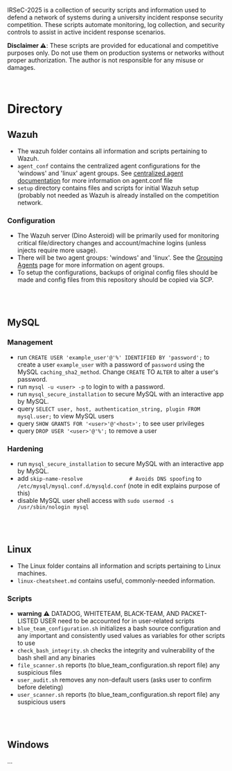 IRSeC-2025 is a collection of security scripts and information used to defend a network of systems during a university incident response security competition. These scripts automate monitoring, log collection, and security controls to assist in active incident response scenarios.

**Disclaimer ⚠️**:
These scripts are provided for educational and competitive purposes only. Do not use them on production systems or networks without proper authorization. The author is not responsible for any misuse or damages.

<br>

# Directory

## Wazuh
- The wazuh folder contains all information and scripts pertaining to Wazuh.
- `agent_conf` contains the centralized agent configurations for the 'windows' and 'linux' agent groups. See [centralized agent documentation](https://documentation.wazuh.com/current/user-manual/reference/centralized-configuration.html) for more information on agent.conf file
- `setup` directory contains files and scripts for initial Wazuh setup (probably not needed as Wazuh is already installed on the competition network.

### Configuration
- The Wazuh server (Dino Asteroid) will be primarily used for monitoring critical file/directory changes and account/machine logins (unless injects require more usage).
- There will be two agent groups: 'windows' and 'linux'. See the [Grouping Agents](https://documentation.wazuh.com/current/user-manual/agent/agent-management/grouping-agents.html) page for more information on agent groups.
- To setup the configurations, backups of original config files should be made and config files from this repository should be copied via SCP.

<br>
<br>

## MySQL

### Management
- run `CREATE USER 'example_user'@'%' IDENTIFIED BY 'password';` to create a user `example_user` with a password of `password` using the MySQL `caching_sha2_method`. Change `CREATE` TO `ALTER` to alter a user's password.
- run `mysql -u <user> -p` to login to <user> with a password.
- run `mysql_secure_installation` to secure MySQL with an interactive app by MySQL.
- query `SELECT user, host, authentication_string, plugin FROM mysql.user;` to view MySQL users
- query `SHOW GRANTS FOR '<user>'@'<host>';` to see user privileges
- query `DROP USER '<user>'@'%';` to remove a user

### Hardening
- run `mysql_secure_installation` to secure MySQL with an interactive app by MySQL.
- add `skip-name-resolve               # Avoids DNS spoofing` to `/etc/mysql/mysql.conf.d/mysqld.conf` (note in edit explains purpose of this)
- disable MySQL user shell access with `sudo usermod -s /usr/sbin/nologin mysql`

<br>
<br>

## Linux
- The Linux folder contains all information and scripts pertaining to Linux machines.
- `linux-cheatsheet.md` contains useful, commonly-needed information.
### Scripts
- **warning** ⚠️ DATADOG, WHITETEAM, BLACK-TEAM, AND PACKET-LISTED USER need to be accounted for in user-related scripts
- `blue_team_configuration.sh` initializes a bash source configuration and any important and consistently used values as variables for other scripts to use
- `check_bash_integrity.sh` checks the integrity and vulnerability of the bash shell and any binaries
- `file_scanner.sh` reports (to blue_team_configuration.sh report file) any suspicious files
- `user_audit.sh` removes any non-default users (asks user to confirm before deleting)
- `user_scanner.sh` reports (to blue_team_configuration.sh report file) any suspicious users

<br>
<br>

## Windows
...
